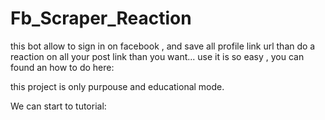 # Fb_Scraper_Reaction

this bot allow to sign in on facebook , and save all profile link url than do a reaction on all your post link than you want... 
use it is so easy , you can found an how to do here:

this project is only purpouse and educational mode.

We can start to tutorial:
